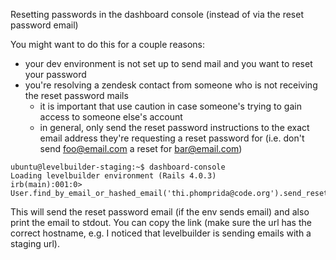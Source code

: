 Resetting passwords in the dashboard console (instead of via the reset password email)

You might want to do this for a couple reasons:

- your dev environment is not set up to send mail and you want to reset your password
- you're resolving a zendesk contact from someone who is not receiving the reset password mails
  - it is important that use caution in case someone's trying to gain access to someone else's account
  - in general, only send the reset password instructions to the exact email address they're requesting a reset password for (i.e. don't send foo@email.com a reset for bar@email.com)


````
ubuntu@levelbuilder-staging:~$ dashboard-console
Loading levelbuilder environment (Rails 4.0.3)
irb(main):001:0> User.find_by_email_or_hashed_email('thi.phomprida@code.org').send_reset_password_instructions('thi.phomprida@code.org')
````

This will send the reset password email (if the env sends email) and
also print the email to stdout. You can copy the link (make sure the
url has the correct hostname, e.g. I noticed that levelbuilder is
sending emails with a staging url).

